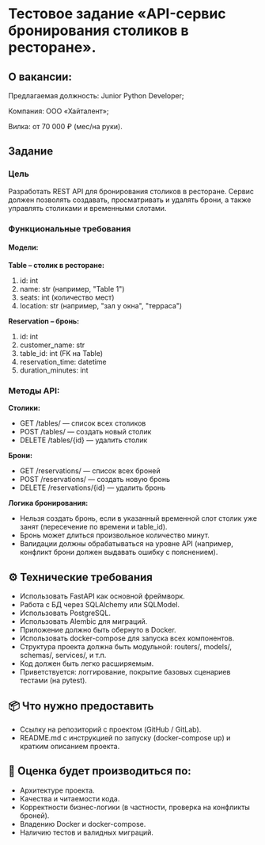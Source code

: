 # Тестовое задание «API-сервис бронирования столиков в ресторане».

## О вакансии:
Предлагаемая должность: Junior Python Developer;

Компания: ООО «Хайталент»;

Вилка: от 70 000 ₽ (мес/на руки).


## Задание
### Цель

Разработать REST API для бронирования столиков в ресторане. Сервис должен позволять создавать, просматривать и удалять брони, а также управлять столиками и временными слотами.

### Функциональные требования
#### Модели:
**Table – столик в ресторане:**

1. id: int
2. name: str (например, "Table 1")
3. seats: int (количество мест)
4. location: str (например, "зал у окна", "терраса")



**Reservation – бронь:**

1. id: int
2. customer_name: str
3. table_id: int (FK на Table)
4. reservation_time: datetime
5. duration_minutes: int



### Методы API:  
**Столики:**

- GET /tables/ — список всех столиков
- POST /tables/ — создать новый столик
- DELETE /tables/{id} — удалить столик


**Брони:**
- GET /reservations/ — список всех броней
- POST /reservations/ — создать новую бронь
- DELETE /reservations/{id} — удалить бронь



**Логика бронирования:**
- Нельзя создать бронь, если в указанный временной слот столик уже занят (пересечение по времени и table_id).
- Бронь может длиться произвольное количество минут.
- Валидации должны обрабатываться на уровне API (например, конфликт брони должен выдавать ошибку с пояснением).


## ⚙️ Технические требования
- Использовать FastAPI как основной фреймворк.
- Работа с БД через SQLAlchemy или SQLModel.
- Использовать PostgreSQL.
- Использовать Alembic для миграций.
- Приложение должно быть обернуто в Docker.
- Использовать docker-compose для запуска всех компонентов.
- Структура проекта должна быть модульной: routers/, models/, schemas/, services/, и т.п.
- Код должен быть легко расширяемым.
- Приветствуется: логгирование, покрытие базовых сценариев тестами (на pytest).


## 📦 Что нужно предоставить
- Ссылку на репозиторий с проектом (GitHub / GitLab).
- README.md с инструкцией по запуску (docker-compose up) и кратким описанием проекта.


## 🧠 Оценка будет производиться по:
- Архитектуре проекта.
- Качества и читаемости кода.
- Корректности бизнес-логики (в частности, проверка на конфликты броней).
- Владению Docker и docker-compose.
- Наличию тестов и валидных миграций.